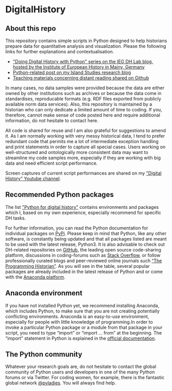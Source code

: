 # DigitalHistory

## About this repo

This repository contains simple scripts in Python designed to help historians prepare data for quantitative analysis and visualization. Please the following links for further explanations and contextualisation.
- ["Doing Digital History with Python" series on the IEG DH Lab blog, hosted by the Institute of European History in Mainy, Germany](https://dhlab.hypotheses.org/tag/doing-digital-history-with-python)
- [Python-related post on my Island Studies research blog](https://insulae.hypotheses.org/tag/python)
- [Teaching materials concerning distant reading shared on Github](https://github.com/MonikaBarget/DistantReadingMany)

In many cases, no data samples were provided because the data are either owned by other institutions such as archives or because the data come in standardises, reproducable formats (e.g. RDF files exported from publicly available norm data services). Also, this repository is maintained by a historian who can only dedicate a limited amount of time to coding. If you, therefore, cannot make sense of code posted here and require additional information, do not hesitate to contact here.

All code is shared for reuse and I am also grateful for suggestions to amend it. As I am normally working with very messy historical data, I tend to prefer redundant code that permits me a lot of intermediate exception handling and print statements in order to capture all special cases. Users working on well-structured and ontologically more consistent data may want to streamline my code samples more, especially if they are working with big data and need efficient script performance. 

Screen captures of current script performances are shared on my ["Digital History" Youtube channel](https://www.youtube.com/channel/UCQZ7G7JopUBIZd3WC9IX6JQ).

## Recommended Python packages

The list ["Python for digital history"](https://github.com/MonikaBarget/DigitalHistory/blob/master/Python%20for%20digital%20history.csv) contains environments and packages which I, based on my own experience, especially recommend for specific DH tasks.

For further information, you can read the Python documentation for individual packages on [PyPi](https://pypi.org/). Please keep in mind that Python, like any other software, is constantly being updated and that all packages listed are meant to be used with the latest release, Python3. It is also advisable to check out DH-related repositories on [GitHub](https://github.com/), the leading open source code-sharing platform, discussions in coding-forums such as [Stack Overflow](https://stackoverflow.com/), or follow professionally curated blogs and peer-reviewed online journals such [“The Programming Historian”](https://programminghistorian.org/). As you will see in the table, several popular packages are already included in the latest release of Python and or come with the [Anaconda platform](https://www.anaconda.com/distribution/). 

## Anaconda environment

If you have not installed Python yet, we recommend installing Anaconda, which includes Python, to make sure that you are not creating potentially conflicting environments. Anaconda is an easy-to-use environment, especially for people with little knowledge of programming.In order to invoke a particular Python package or a module from that package in your script, you need to type “import” or “import … from” at the beginning. The “import” statement in Python is explained in the [official documentation](https://docs.python.org/3/reference/import.html).

## The Python community

Whatever your research goals are, do not hesitate to contact the global community of Python users and developers in one of the many Python forums or via Twitter. For coding women, for example, there is the fantastic global network [@pyladies](https://twitter.com/pyladies). You will always find help.


